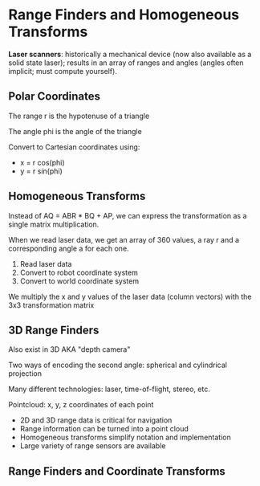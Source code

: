 # Range Finders and Homogeneous Transforms

**Laser scanners**: historically a mechanical device (now also available as a solid state laser); results in an array of ranges and angles (angles often implicit; must compute yourself).

## Polar Coordinates

The range r is the hypotenuse of a triangle

The angle phi is the angle of the triangle

Convert to Cartesian coordinates using:

- x = r cos(phi)
- y = r sin(phi)

## Homogeneous Transforms

Instead of AQ = ABR * BQ + AP, we can express the transformation as a single matrix multiplication.

When we read laser data, we get an array of 360 values, a ray r and a corresponding angle a for each one.

1. Read laser data
2. Convert to robot coordinate system
3. Convert to world coordinate system

We multiply the x and y values of the laser data (column vectors) with the 3x3 transformation matrix

## 3D Range Finders

Also exist in 3D AKA "depth camera"

Two ways of encoding the second angle: spherical and cylindrical projection

Many different technologies: laser, time-of-flight, stereo, etc.

Pointcloud: x, y, z coordinates of each point

- 2D and 3D range data is critical for navigation
- Range information can be turned into a point cloud
- Homogeneous transforms simplify notation and implementation
- Large variety of range sensors are available

## Range Finders and Coordinate Transforms

